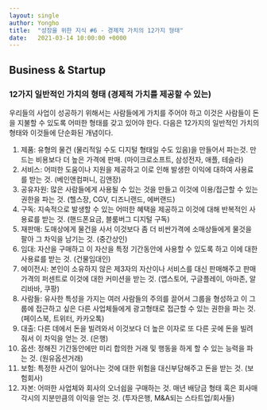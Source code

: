 ```yaml
---
layout: single
author: Yongho
title:  "성장을 위한 지식 #6 - 경제적 가치의 12가지 형태"
date:   2021-03-14 10:00:00 +0000
---
```


## Business & Startup
### 12가지 일반적인 가치의 형태 (경제적 가치를 제공할 수 있는)
 우리들의 사업이 성공하기 위해서는 사람들에게 가치를 주어야 하고 이것은 사람들이 돈을 지불할 수 있도록 어떠한 형태를 갖고 있어야 한다. 다음은 12가지의 일반적인 가치의 형태와 이것들에 단순화된 개념이다.

 1. 제품: 유형의 물건 (물리적일 수도 디지털 형태일 수도 있음)을 만들어서 파는것. 만드는 비용보다 더 높은 가격에 판매. (마이크로소프트, 삼성전자, 애플, 테슬라)
 2. 서비스: 어떠한 도움이나 지원을 제공하고 이로 인해 발생한 이익에 대하여 사용료를 받는 것. (베인앤컴퍼니, 김앤장)
 3. 공유자원: 많은 사람들에게 사용될 수 있는 것을 만들고 이것에 이용/접근할 수 있는 권한을 파는 것. (헬스장, CGV, 디즈니랜드, 에버랜드) 
 4. 구독: 지속적으로 발생할 수 있는 어떠한 혜택을 제공하고 이것에 대해 반복적인 사용료를 받는 것. (핸드폰요금, 블룸버그 디지털 구독)
 5. 재판매: 도매상에게 물건을 사서 이것보다 좀 더 비싼가격에 소매상들에게 물것을 팔아 그 차익을 남기는 것. (중간상인) 
 6. 임대: 자산을 구매하고 이 자산을 특정 기간동안에 사용할 수 있도록 하고 이에 대한 사용료를 받는 것. (건물임대인) 
 7. 에이전시: 본인이 소유하지 않은 제3자의 자산이나 서비스를 대신 판매해주고 판매가격의 퍼센트로 이것에 대한 커미션을 받는 것. (앱스토어, 구글플레이, 아마존, 알리바바, 쿠팡) 
 8. 사람들: 유사한 특성을 가지는 여러 사람들의 주의를 끌어서 그룹을 형성하고 이 그룹에 접근하고 싶은 다른 사업체들에게 광고형태로 접근할 수 있는 권한을 파는 것. (페이스북, 트위터, 카카오톡) 
 9. 대출: 다른 데에서 돈을 빌려와서 이것보다 더 높은 이자로 또 다른 곳에 돈을 빌려줘서 이 차익을 얻는 것. (은행) 
 10. 옵션: 정해진 기간동안에만 미리 합의한 거래 및 행동을 하게 할 수 있는 능력을 파는 것. (원유옵션거래) 
 11. 보험: 특정한 사건이 일어나는 것에 대한 위험을 대신부담해주고 돈을 받는 것. (보험회사) 
 12. 자본: 어떠한 사업체와 회사의 오너쉽을 구매하는 것. 매년 배당금 형태 혹은 회사매각시의 지분만큼의 이익을 얻는 것. (투자은행, M&A되는 스타트업/회사들)
